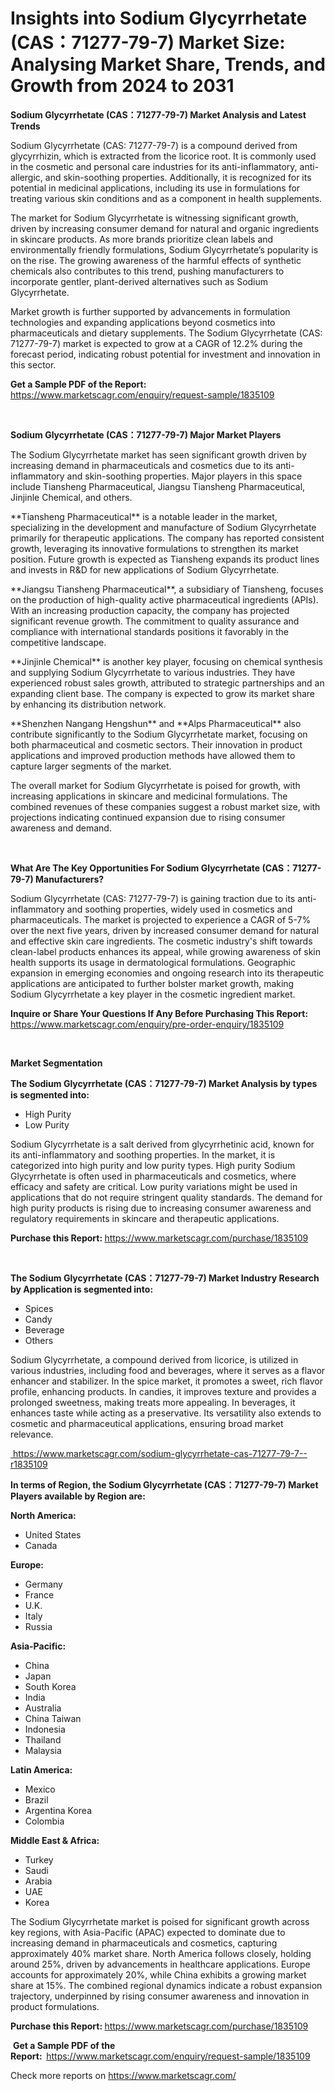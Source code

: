 <p><h1>Insights into Sodium Glycyrrhetate (CAS：71277-79-7) Market Size: Analysing Market Share, Trends, and Growth from 2024 to 2031</h1></p><p><strong>Sodium Glycyrrhetate (CAS：71277-79-7) Market Analysis and Latest Trends</strong></p>
<p><p>Sodium Glycyrrhetate (CAS: 71277-79-7) is a compound derived from glycyrrhizin, which is extracted from the licorice root. It is commonly used in the cosmetic and personal care industries for its anti-inflammatory, anti-allergic, and skin-soothing properties. Additionally, it is recognized for its potential in medicinal applications, including its use in formulations for treating various skin conditions and as a component in health supplements.</p><p>The market for Sodium Glycyrrhetate is witnessing significant growth, driven by increasing consumer demand for natural and organic ingredients in skincare products. As more brands prioritize clean labels and environmentally friendly formulations, Sodium Glycyrrhetate’s popularity is on the rise. The growing awareness of the harmful effects of synthetic chemicals also contributes to this trend, pushing manufacturers to incorporate gentler, plant-derived alternatives such as Sodium Glycyrrhetate.</p><p>Market growth is further supported by advancements in formulation technologies and expanding applications beyond cosmetics into pharmaceuticals and dietary supplements. The Sodium Glycyrrhetate (CAS: 71277-79-7) market is expected to grow at a CAGR of 12.2% during the forecast period, indicating robust potential for investment and innovation in this sector.</p></p>
<p><strong>Get a Sample PDF of the Report:&nbsp;</strong> <a href="https://www.marketscagr.com/enquiry/request-sample/1835109?utm_campaign=1944&utm_medium=2&utm_source=Github&utm_content=ia&utm_term=31122024&utm_id=sodium-glycyrrhetate-cas71277-79-7">https://www.marketscagr.com/enquiry/request-sample/1835109</a></p>
<p>&nbsp;</p>
<p><strong>Sodium Glycyrrhetate (CAS：71277-79-7) Major Market Players</strong></p>
<p><p>The Sodium Glycyrrhetate market has seen significant growth driven by increasing demand in pharmaceuticals and cosmetics due to its anti-inflammatory and skin-soothing properties. Major players in this space include Tiansheng Pharmaceutical, Jiangsu Tiansheng Pharmaceutical, Jinjinle Chemical, and others.</p><p>**Tiansheng Pharmaceutical** is a notable leader in the market, specializing in the development and manufacture of Sodium Glycyrrhetate primarily for therapeutic applications. The company has reported consistent growth, leveraging its innovative formulations to strengthen its market position. Future growth is expected as Tiansheng expands its product lines and invests in R&D for new applications of Sodium Glycyrrhetate.</p><p>**Jiangsu Tiansheng Pharmaceutical**, a subsidiary of Tiansheng, focuses on the production of high-quality active pharmaceutical ingredients (APIs). With an increasing production capacity, the company has projected significant revenue growth. The commitment to quality assurance and compliance with international standards positions it favorably in the competitive landscape.</p><p>**Jinjinle Chemical** is another key player, focusing on chemical synthesis and supplying Sodium Glycyrrhetate to various industries. They have experienced robust sales growth, attributed to strategic partnerships and an expanding client base. The company is expected to grow its market share by enhancing its distribution network.</p><p>**Shenzhen Nangang Hengshun** and **Alps Pharmaceutical** also contribute significantly to the Sodium Glycyrrhetate market, focusing on both pharmaceutical and cosmetic sectors. Their innovation in product applications and improved production methods have allowed them to capture larger segments of the market.</p><p>The overall market for Sodium Glycyrrhetate is poised for growth, with increasing applications in skincare and medicinal formulations. The combined revenues of these companies suggest a robust market size, with projections indicating continued expansion due to rising consumer awareness and demand.</p></p>
<p>&nbsp;</p>
<p><strong>What Are The Key Opportunities For Sodium Glycyrrhetate (CAS：71277-79-7) Manufacturers?</strong></p>
<p><p>Sodium Glycyrrhetate (CAS: 71277-79-7) is gaining traction due to its anti-inflammatory and soothing properties, widely used in cosmetics and pharmaceuticals. The market is projected to experience a CAGR of 5-7% over the next five years, driven by increased consumer demand for natural and effective skin care ingredients. The cosmetic industry's shift towards clean-label products enhances its appeal, while growing awareness of skin health supports its usage in dermatological formulations. Geographic expansion in emerging economies and ongoing research into its therapeutic applications are anticipated to further bolster market growth, making Sodium Glycyrrhetate a key player in the cosmetic ingredient market.</p></p>
<p><strong>Inquire or Share Your Questions If Any Before Purchasing This Report:</strong> <a href="https://www.marketscagr.com/enquiry/pre-order-enquiry/1835109?utm_campaign=1944&utm_medium=2&utm_source=Github&utm_content=ia&utm_term=31122024&utm_id=sodium-glycyrrhetate-cas71277-79-7">https://www.marketscagr.com/enquiry/pre-order-enquiry/1835109</a></p>
<p>&nbsp;</p>
<p><strong>Market Segmentation</strong></p>
<p><strong>The Sodium Glycyrrhetate (CAS：71277-79-7) Market Analysis by types is segmented into:</strong></p>
<p><ul><li>High Purity</li><li>Low Purity</li></ul></p>
<p><p>Sodium Glycyrrhetate is a salt derived from glycyrrhetinic acid, known for its anti-inflammatory and soothing properties. In the market, it is categorized into high purity and low purity types. High purity Sodium Glycyrrhetate is often used in pharmaceuticals and cosmetics, where efficacy and safety are critical. Low purity variations might be used in applications that do not require stringent quality standards. The demand for high purity products is rising due to increasing consumer awareness and regulatory requirements in skincare and therapeutic applications.</p></p>
<p><strong>Purchase this Report:&nbsp;</strong><a href="https://www.marketscagr.com/purchase/1835109?utm_campaign=1944&utm_medium=2&utm_source=Github&utm_content=ia&utm_term=31122024&utm_id=sodium-glycyrrhetate-cas71277-79-7">https://www.marketscagr.com/purchase/1835109</a></p>
<p>&nbsp;</p>
<p><strong>The Sodium Glycyrrhetate (CAS：71277-79-7) Market Industry Research by Application is segmented into:</strong></p>
<p><ul><li>Spices</li><li>Candy</li><li>Beverage</li><li>Others</li></ul></p>
<p><p>Sodium Glycyrrhetate, a compound derived from licorice, is utilized in various industries, including food and beverages, where it serves as a flavor enhancer and stabilizer. In the spice market, it promotes a sweet, rich flavor profile, enhancing products. In candies, it improves texture and provides a prolonged sweetness, making treats more appealing. In beverages, it enhances taste while acting as a preservative. Its versatility also extends to cosmetic and pharmaceutical applications, ensuring broad market relevance.</p></p>
<p><a href="https://www.marketscagr.com/sodium-glycyrrhetate-cas-71277-79-7--r1835109?utm_campaign=1944&utm_medium=2&utm_source=Github&utm_content=ia&utm_term=31122024&utm_id=sodium-glycyrrhetate-cas71277-79-7">&nbsp;https://www.marketscagr.com/sodium-glycyrrhetate-cas-71277-79-7--r1835109</a></p>
<p><strong>In terms of Region, the Sodium Glycyrrhetate (CAS：71277-79-7) Market Players available by Region are:</strong></p>
<p>
    <p> <strong> North America: </strong>
        <ul>
            <li>United States</li>
            <li>Canada</li>
        </ul>
        </p> 
    <p> <strong> Europe: </strong>
        <ul>
            <li>Germany</li>
            <li>France</li>
            <li>U.K.</li>
            <li>Italy</li>
            <li>Russia</li>
        </ul>
        </p> 
    <p> <strong> Asia-Pacific: </strong>
        <ul>
            <li>China</li>
            <li>Japan</li>
            <li>South Korea</li>
            <li>India</li>
            <li>Australia</li>
            <li>China Taiwan</li>
            <li>Indonesia</li>
            <li>Thailand</li>
            <li>Malaysia</li>
        </ul>
        </p> 
    <p> <strong> Latin America: </strong>
        <ul>
            <li>Mexico</li>
            <li>Brazil</li>
            <li>Argentina Korea</li>
            <li>Colombia</li>
        </ul>
        </p> 
    <p> <strong> Middle East & Africa: </strong>
        <ul>
            <li>Turkey</li>
            <li>Saudi</li>
            <li>Arabia</li>
            <li>UAE</li>
            <li>Korea</li>
        </ul>
    </p>
    </p>
<p><p>The Sodium Glycyrrhetate market is poised for significant growth across key regions, with Asia-Pacific (APAC) expected to dominate due to increasing demand in pharmaceuticals and cosmetics, capturing approximately 40% market share. North America follows closely, holding around 25%, driven by advancements in healthcare applications. Europe accounts for approximately 20%, while China exhibits a growing market share at 15%. The combined regional dynamics indicate a robust expansion trajectory, underpinned by rising consumer awareness and innovation in product formulations.</p></p>
<p><strong>Purchase this Report: </strong><a href="https://www.marketscagr.com/purchase/1835109?utm_campaign=1944&utm_medium=2&utm_source=Github&utm_content=ia&utm_term=31122024&utm_id=sodium-glycyrrhetate-cas71277-79-7">https://www.marketscagr.com/purchase/1835109</a></p>
<p>&nbsp;<strong>Get a Sample PDF of the Report:&nbsp;&nbsp;</strong><a href="https://www.marketscagr.com/enquiry/request-sample/1835109?utm_campaign=1944&utm_medium=2&utm_source=Github&utm_content=ia&utm_term=31122024&utm_id=sodium-glycyrrhetate-cas71277-79-7">https://www.marketscagr.com/enquiry/request-sample/1835109</a></p>
<p><strong></strong></p>
<p>Check more reports on <a href="https://www.marketscagr.com/?utm_campaign=1944&utm_medium=2&utm_source=Github&utm_content=ia&utm_term=31122024&utm_id=sodium-glycyrrhetate-cas71277-79-7">https://www.marketscagr.com/</a></p>
